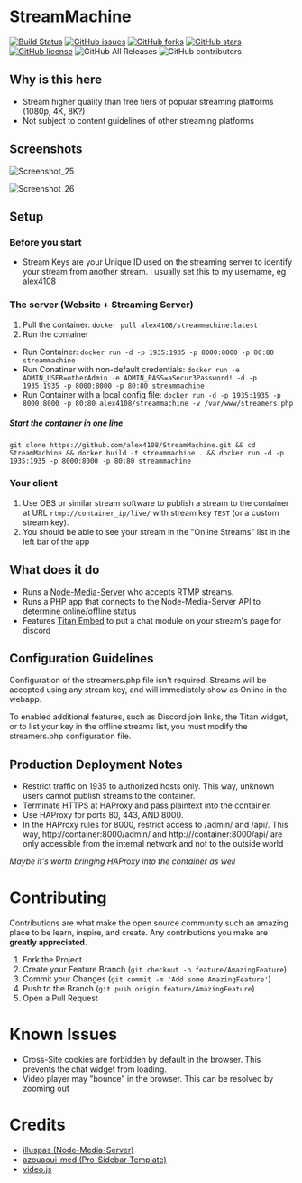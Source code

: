 # StreamMachine

[![Build Status](https://travis-ci.com/alex4108/StreamMachine.svg?branch=master)](https://travis-ci.com/alex4108/StreamMachine)
[![GitHub issues](https://img.shields.io/github/issues/alex4108/StreamMachine)](https://github.com/alex4108/StreamMachine/issues)
[![GitHub forks](https://img.shields.io/github/forks/alex4108/StreamMachine)](https://github.com/alex4108/StreamMachine/network)
[![GitHub stars](https://img.shields.io/github/stars/alex4108/StreamMachine)](https://github.com/alex4108/StreamMachine/stargazers)
[![GitHub license](https://img.shields.io/github/license/alex4108/StreamMachine)](https://github.com/alex4108/StreamMachine/blob/master/LICENSE)
![GitHub All Releases](https://img.shields.io/github/downloads/alex4108/StreamMachine/total)
![GitHub contributors](https://img.shields.io/github/contributors/alex4108/StreamMachine)


## Why is this here

* Stream higher quality than free tiers of popular streaming platforms (1080p, 4K, 8K?)
* Not subject to content guidelines of other streaming platforms


## Screenshots

![Screenshot_25](https://user-images.githubusercontent.com/7796475/89960557-f95fb380-dc04-11ea-9116-ed86e1c9ecd3.jpg)

![Screenshot_26](https://user-images.githubusercontent.com/7796475/89960585-0c728380-dc05-11ea-8821-6005163b3d12.jpg)

## Setup

### Before you start

* Stream Keys are your Unique ID used on the streaming server to identify your stream from another stream.  I usually set this to my username, eg alex4108

### The server (Website + Streaming Server)
1. Pull the container: `docker pull alex4108/streammachine:latest`
1. Run the container

* Run Container: `docker run -d -p 1935:1935 -p 8000:8000 -p 80:80 streammachine` 
* Run Conatiner with non-default credentials: `docker run -e ADMIN_USER=otherAdmin -e ADMIN_PASS=aSecur3Password! -d -p 1935:1935 -p 8000:8000 -p 80:80 streammachine`
* Run Container with a local config file: `docker run -d -p 1935:1935 -p 8000:8000 -p 80:80 alex4108/streammachine -v /var/www/streamers.php`

##### Start the container in one line

`git clone https://github.com/alex4108/StreamMachine.git && cd StreamMachine && docker build -t streammachine . && docker run -d -p 1935:1935 -p 8000:8000 -p 80:80 streammachine`

### Your client

1. Use OBS or similar stream software to publish a stream to the container at URL `rtmp://container_ip/live/` with stream key `TEST` (or a custom stream key).
1. You should be able to see your stream in the "Online Streams" list in the left bar of the app

## What does it do

* Runs a [Node-Media-Server](https://github.com/illuspas/Node-Media-Server) who accepts RTMP streams.
* Runs a PHP app that connects to the Node-Media-Server API to determine online/offline status
* Features [Titan Embed]() to put a chat module on your stream's page for discord

## Configuration Guidelines

Configuration of the streamers.php file isn't required.  Streams will be accepted using any stream key, and will immediately show as Online in the webapp.

To enabled additional features, such as Discord join links, the Titan widget, or to list your key in the offline streams list, you must modify the streamers.php configuration file.

## Production Deployment Notes

* Restrict traffic on 1935 to authorized hosts only.  This way, unknown users cannot publish streams to the container.
* Terminate HTTPS at HAProxy and pass plaintext into the container.
* Use HAProxy for ports 80, 443, AND 8000.  
* In the HAProxy rules for 8000, restrict access to /admin/ and /api/.  This way, http://container:8000/admin/ and http:///container:8000/api/ are only accessible from the internal network and not to the outside world

_Maybe it's worth bringing HAProxy into the container as well_

# Contributing

Contributions are what make the open source community such an amazing place to be learn, inspire, and create. Any contributions you make are **greatly appreciated**.

1. Fork the Project
2. Create your Feature Branch (`git checkout -b feature/AmazingFeature`)
3. Commit your Changes (`git commit -m 'Add some AmazingFeature'`)
4. Push to the Branch (`git push origin feature/AmazingFeature`)
5. Open a Pull Request

# Known Issues

* Cross-Site cookies are forbidden by default in the browser.  This prevents the chat widget from loading.
* Video player may "bounce" in the browser.  This can be resolved by zooming out

# Credits

* [illuspas (Node-Media-Server)](https://github.com/illuspas/Node-Media-Server)
* [azouaoui-med (Pro-Sidebar-Template)](https://github.com/azouaoui-med/pro-sidebar-template)
* [video.js](https://github.com/videojs/video.js)

